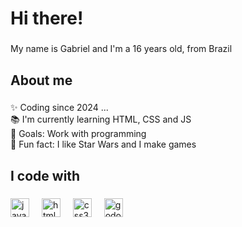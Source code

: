 <h1 align="left">Hi there!</h1>

###

<p align="left">My name is Gabriel and I'm a 16 years old, from Brazil</p>

###

<h2 align="left">About me</h2>

###

<p align="left">✨ Coding since 2024 ...<br>📚 I'm currently learning HTML, CSS and JS<br>🎯 Goals: Work with programming<br>🎲 Fun fact: I like Star Wars and I make games</p>

###

<h2 align="left">I code with</h2>

###

<div align="left">
  <img src="https://cdn.jsdelivr.net/gh/devicons/devicon/icons/javascript/javascript-original.svg" height="30" alt="javascript logo"  />
  <img width="12" />
  <img src="https://cdn.jsdelivr.net/gh/devicons/devicon/icons/html5/html5-original.svg" height="30" alt="html5 logo"  />
  <img width="12" />
  <img src="https://cdn.jsdelivr.net/gh/devicons/devicon/icons/css3/css3-original.svg" height="30" alt="css3 logo"  />
  <img width="12" />
  <img src="https://upload.wikimedia.org/wikipedia/commons/6/6a/Godot_icon.svg" height="30" alt="godot logo" />
  <img widht="12" />
</div>

###
